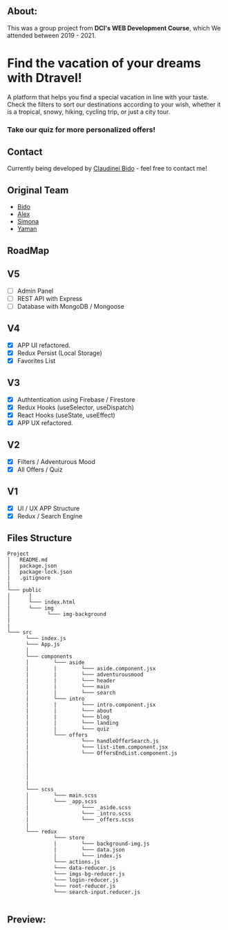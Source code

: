 ## About: 
This was a group project from **DCI's WEB Development Course**, which We attended between 2019 - 2021.

# Find the vacation of your dreams with Dtravel!

 A platform that helps you find a special vacation in line with your taste.
 Check the filters to sort our destinations according to your wish, whether it is a tropical, snowy, hiking, cycling trip, or just a city tour.
### Take our quiz for more personalized offers!

## Contact
Currently being developed by [Claudinei Bido](https://www.linkedin.com/in/bidoc/) - feel free to contact me!

## Original Team
- [Bido](https://www.linkedin.com/in/bidoc/)
- [Alex](https://github.com/hadabr)
- [Simona](https://github.com/SimonaHriscu)
- [Yaman](https://github.com/YamanKatmawi)


## RoadMap
## V5
- [ ] Admin Panel
- [ ] REST API with Express
- [ ] Database with MongoDB / Mongoose

## V4
- [x] APP UI refactored.
- [x] Redux Persist (Local Storage)
- [x] Favorites List

## V3
- [x] Authtentication using Firebase / Firestore
- [x] Redux Hooks (useSelector, useDispatch)
- [x] React Hooks (useState, useEffect)
- [X] APP UX refactored.

## V2
- [x] Filters / Adventurous Mood
- [x] All Offers / Quiz

## V1
- [x] UI / UX APP Structure
- [x] Redux / Search Engine

## Files Structure

```
Project
│   README.md
│   package.json
|   package-lock.json
|   .gitignore
|
└─── public
│      │
│      └─── index.html
|      └─── img
│            └─── img-background
|
|
└─── src
      └─── index.js
      └─── App.js
      │
      └─── components
      │        └─── aside
      |        |        └─── aside.component.jsx
      |        |        └─── adventurousmood
      |        |        └─── header
      |        |        └─── main
      |        |        └─── search
      |        └─── intro
      |        |        └─── intro.component.jsx
      |        |        └─── about
      |        |        └─── blog
      |        |        └─── landing
      |        |        └─── quiz
      |        └─── offers
      |                 └─── handleOfferSearch.js
      |                 └─── list-item.component.jsx
      |                 └─── OffersEndList.component.js
      │       
      |            
      │       
      |              
      |                
      └─── scss
      │        └─── main.scss
      │        └─── _app.scss
      |                 └─── _aside.scss
      |                 └─── _intro.scss
      |                 └─── _offers.scss
      |
      └─── redux
               └─── store
               |        └─── background-img.js
               |        └─── data.json
               |        └─── index.js
               └─── actions.js
               └─── data-reducer.js
               └─── imgs-bg-reducer.js
               └─── login-reducer.js
               └─── root-reducer.js
               └─── search-input.reducer.js
               
``` 

## Preview:
